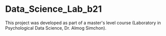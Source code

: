 # Data_Science_Lab_b21

This project was developed as part of a master's level course (Laboratory in Psychological Data Science, Dr. Almog Simchon).
